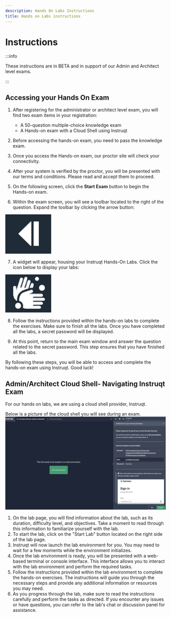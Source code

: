 ```yaml
---
description: Hands On Labs Instructions
title: Hands on Labs instructions
---
```


# Instructions

:::info

These instructions are in BETA and in support of our Admin and Architect level exams. 

:::

## Accessing your Hands On Exam 

1. After registering for the administrator or architect level exam, you will find two exam items in your registration: 
   - A 50-question multiple-choice knowledge exam
   - A Hands-on exam with a Cloud Shell using Instruqt

2. Before accessing the hands-on exam, you need to pass the knowledge exam.

3. Once you access the Hands-on exam, our proctor site will check your connectivity.

4. After your system is verified by the proctor, you will be presented with our terms and conditions. Please read and accept them to proceed.

5. On the following screen, click the **Start Exam** button to begin the Hands-on exam.

6. Within the exam screen, you will see a toolbar located to the right of the question. Expand the toolbar by clicking the arrow button:

![Arrow Button](./static/scorpion-arrow.png)

7. A widget will appear, housing your Instruqt Hands-On Labs. Click the icon below to display your labs:

![Instruqt Widget](./static/instruqt-widget-scorpion.png)

8. Follow the instructions provided within the hands-on labs to complete the exercises. Make sure to finish all the labs. Once you have completed all the labs, a secret password will be displayed.

9. At this point, return to the main exam window and answer the question related to the secret password. This step ensures that you have finished all the labs.

By following these steps, you will be able to access and complete the hands-on exam using Instruqt. Good luck!

## Admin/Architect Cloud Shell- Navigating Instruqt Exam 
For our hands on labs, we are using a cloud shell provider, Instruqt. 

Below is a picture of the cloud shell you will see during an exam. 
![Instruqt Screen](./static/instruqt-screen.png)

1. On the lab page, you will find information about the lab, such as its duration, difficulty level, and objectives. Take a moment to read through this information to familiarize yourself with the lab.
2. To start the lab, click on the "Start Lab" button located on the right side of the lab page.
3. Instruqt will now launch the lab environment for you. You may need to wait for a few moments while the environment initializes.
4. Once the lab environment is ready, you will be presented with a web-based terminal or console interface. This interface allows you to interact with the lab environment and perform the required tasks.
5. Follow the instructions provided within the lab environment to complete the hands-on exercises. The instructions will guide you through the necessary steps and provide any additional information or resources you may need.
6. As you progress through the lab, make sure to read the instructions carefully and perform the tasks as directed. If you encounter any issues or have questions, you can refer to the lab's chat or discussion panel for assistance.



